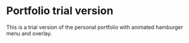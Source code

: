 # Portfolio trial version
This is a trial version of the personal portfolio with animated hamburger menu and overlay.
